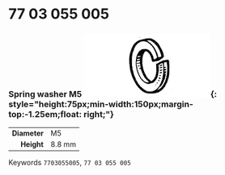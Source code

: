 # 77 03 055 005

### Spring washer M5 ![](../assets/images/parts/spring_washer.png){: style="height:75px;min-width:150px;margin-top:-1.25em;float: right;"}

|   |   |
|---:|---|
**Diameter** | M5
**Height** |8.8 mm

Keywords `7703055005`, `77 03 055 005`
